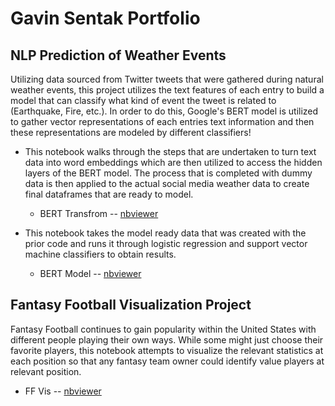 # __Gavin Sentak Portfolio__

## NLP Prediction of Weather Events
Utilizing data sourced from Twitter tweets that were gathered during natural weather events, this project utilizes the text features of each entry to build a model that can classify what kind of event the tweet is related to (Earthquake, Fire, etc.). In order to do this, Google's BERT model is utilized to gather vector representations of each entries text information and then these representations are modeled by different classifiers!

- This notebook walks through the steps that are undertaken to turn text data into word embeddings which are then utilized to access the hidden layers of the BERT model. The process that is completed with dummy data is then applied to the actual social media weather data to create final dataframes that are ready to model.
  - BERT Transfrom -- [nbviewer](https://nbviewer.jupyter.org/github/gsent12/gsent12.github.io/blob/master/NLP_BERT_Tweet_Weather_Prediction/BERT_Weather_Transform.ipynb)

- This notebook takes the model ready data that was created with the prior code and runs it through logistic regression and support vector machine classifiers to obtain results.
  - BERT Model -- [nbviewer](https://nbviewer.jupyter.org/github/gsent12/gsent12.github.io/blob/master/NLP_BERT_Tweet_Weather_Prediction/BERT_Weather_Model.ipynb)

## Fantasy Football Visualization Project
Fantasy Football continues to gain popularity within the United States with different people playing their own ways. While some might just choose their favorite players, this notebook attempts to visualize the relevant statistics at each position so that any fantasy team owner could identify value players at relevant position.
- FF Vis -- [nbviewer](https://nbviewer.jupyter.org/github/gsent12/gsent12.github.io/blob/master/Fantasy_Football_Vis_Forecast.ipynb)
